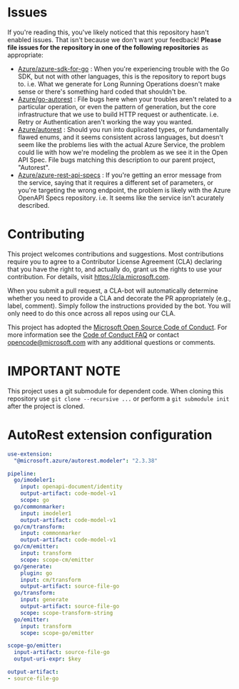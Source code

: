 
# Issues
If you're reading this, you've likely noticed that this repository hasn't enabled issues. That isn't because we don't want your feedback! **Please file issues for the repository in one of the following repositories** as appropriate:

  - [Azure/azure-sdk-for-go](https://github.com/Azure/azure-sdk-for-go/issues) : When you're experiencing trouble with the Go SDK, but not with other languages, this is the repository to report bugs to. i.e. What we generate for Long Running Operations doesn't make sense or there's something hard coded that shouldn't be.
  - [Azure/go-autorest](https://github.com/Azure/go-autorest) : File bugs here when your troubles aren't related to a particular operation, or even the pattern of generation, but the core infrastructure that we use to build HTTP request or authenticate. i.e. Retry or Authentication aren't working the way you wanted.
  - [Azure/autorest](https://github.com/Azure/autorest) : Should you run into duplicated types, or fundamentally flawed enums, and it seems consistent across languages, but doesn't seem like the problems lies with the actual Azure Service, the problem could lie with how we're modeling the problem as we see it in the Open API Spec. File bugs matching this description to our parent project, "Autorest".
  - [Azure/azure-rest-api-specs](https://github.com/Azure/azure-rest-api-specs) : If you're getting an error message from the service, saying that it requires a different set of parameters, or you're targeting the wrong endpoint, the problem is likely with the Azure OpenAPI Specs repository. i.e. It seems like the service isn't acurately described.

# Contributing

This project welcomes contributions and suggestions.  Most contributions require you to agree to a
Contributor License Agreement (CLA) declaring that you have the right to, and actually do, grant us
the rights to use your contribution. For details, visit https://cla.microsoft.com.

When you submit a pull request, a CLA-bot will automatically determine whether you need to provide
a CLA and decorate the PR appropriately (e.g., label, comment). Simply follow the instructions
provided by the bot. You will only need to do this once across all repos using our CLA.

This project has adopted the [Microsoft Open Source Code of Conduct](https://opensource.microsoft.com/codeofconduct/).
For more information see the [Code of Conduct FAQ](https://opensource.microsoft.com/codeofconduct/faq/) or
contact [opencode@microsoft.com](mailto:opencode@microsoft.com) with any additional questions or comments.

# IMPORTANT NOTE

This project uses a git submodule for dependent code. When cloning this repository use `git clone --recursive ...` or perform a `git submodule init ` after the project is cloned.



# AutoRest extension configuration

``` yaml
use-extension:
  "@microsoft.azure/autorest.modeler": "2.3.38"

pipeline:
  go/imodeler1:
    input: openapi-document/identity
    output-artifact: code-model-v1
    scope: go
  go/commonmarker:
    input: imodeler1
    output-artifact: code-model-v1
  go/cm/transform:
    input: commonmarker
    output-artifact: code-model-v1
  go/cm/emitter:
    input: transform
    scope: scope-cm/emitter
  go/generate:
    plugin: go
    input: cm/transform
    output-artifact: source-file-go
  go/transform:
    input: generate
    output-artifact: source-file-go
    scope: scope-transform-string
  go/emitter:
    input: transform
    scope: scope-go/emitter

scope-go/emitter:
  input-artifact: source-file-go
  output-uri-expr: $key

output-artifact:
- source-file-go
```
